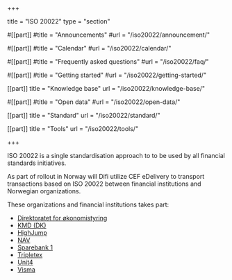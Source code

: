 +++

title = "ISO 20022"
type = "section"

#[[part]]
#title = "Announcements"
#url = "/iso20022/announcement/"

#[[part]]
#title = "Calendar"
#url = "/iso20022/calendar/"

#[[part]]
#title = "Frequently asked questions"
#url = "/iso20022/faq/"

#[[part]]
#title = "Getting started"
#url = "/iso20022/getting-started/"

[[part]]
title = "Knowledge base"
url = "/iso20022/knowledge-base/"

#[[part]]
#title = "Open data"
#url = "/iso20022/open-data/"

[[part]]
title = "Standard"
url = "/iso20022/standard/"

[[part]]
title = "Tools"
url = "/iso20022/tools/"

+++

ISO 20022 is a single standardisation approach to to be used by all financial standards initiatives.

As part of rollout in Norway will Difi utilize CEF eDelivery to transport transactions based on ISO 20022 between financial institutions and Norwegian organizations.

These organizations and financial institutions takes part:

* [Direktoratet for økonomistyring](http://www.dfo.no/)
* [KMD (DK)](http://www.kmd.dk/)
* [HighJump](http://www.highjump.dk/)
* [NAV](http://nav.no/)
* [Sparebank 1](https://sparebank1.no/)
* [Tripletex](https://www.tripletex.no/)
* [Unit4](http://www.unit4.com/)
* [Visma](http://www.visma.no/)

